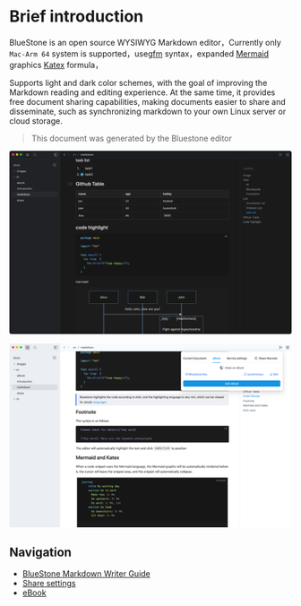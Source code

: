 # Brief introduction

BlueStone is an open source WYSIWYG Markdown editor，Currently only `Mac-Arm 64` system is supported，use[gfm](https://github.github.com/gfm/) syntax，expanded [Mermaid](https://mermaid.js.org/) graphics [Katex](https://katex.org/) formula，

Supports light and dark color schemes, with the goal of improving the Markdown reading and editing experience. At the same time, it provides free document sharing capabilities, making documents easier to share and disseminate, such as synchronizing markdown to your own Linux server or cloud storage.

> This document was generated by the Bluestone editor

![JB6DVdZ4sDQoNukOhzHdc](../.images/JB6DVdZ4sDQoNukOhzHdc.png)

![V4bGpywmCYtpVwFx7NiH4](../.images/V4bGpywmCYtpVwFx7NiH4.png)

## Navigation

- [BlueStone Markdown Writer Guide](markdown.md)
- [Share settings](share.md)
- [eBook](eBook.md)